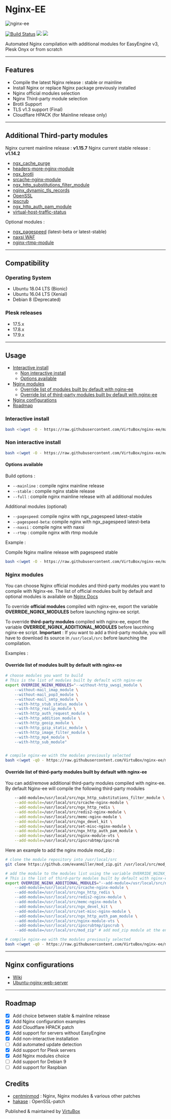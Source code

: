 # Nginx-EE

![nginx-ee](https://raw.githubusercontent.com/VirtuBox/nginx-ee/master/nginx-ee.png)

[![Build Status](https://travis-ci.com/VirtuBox/nginx-ee.svg?branch=master)](https://travis-ci.com/VirtuBox/nginx-ee) [![](https://img.shields.io/github/license/VirtuBox/nginx-ee.svg)](https://github.com/VirtuBox/nginx-ee/blob/master/LICENSE) [![](https://img.shields.io/github/stars/VirtuBox/nginx-ee.svg)](https://github.com/VirtuBox/nginx-ee)

Automated Nginx compilation with additional modules for EasyEngine v3, Plesk Onyx or from scratch

---

## Features

* Compile the latest Nginx release : stable or mainline
* Install Nginx or replace Nginx package previously installed
* Nginx official modules selection
* Nginx Third-party module selection
* Brotli Support
* TLS v1.3 support (Final)
* Cloudflare HPACK (for Mainline release only)

---

## Additional Third-party modules

Nginx current mainline release : **v1.15.7**
Nginx current stable release : **v1.14.2**

* [ngx_cache_purge](https://github.com/FRiCKLE/ngx_cache_purge)
* [headers-more-nginx-module](https://github.com/openresty/headers-more-nginx-module)
* [ngx_brotli](https://github.com/eustas/ngx_brotli)
* [srcache-nginx-module](https://github.com/openresty/srcache-nginx-module)
* [ngx_http_substitutions_filter_module](https://github.com/yaoweibin/ngx_http_substitutions_filter_module)
* [nginx_dynamic_tls_records](https://github.com/nginx-modules/ngx_http_tls_dyn_size)
* [OpenSSL](https://github.com/openssl/openssl)
* [ipscrub](http://www.ipscrub.org/)
* [ngx_http_auth_pam_module](https://github.com/sto/ngx_http_auth_pam_module)
* [virtual-host-traffic-status](https://github.com/vozlt/nginx-module-vts)

Optional modules :

* [ngx_pagespeed](https://github.com/apache/incubator-pagespeed-ngx) (latest-beta or latest-stable)
* [naxsi WAF](https://github.com/nbs-system/naxsi)
* [nginx-rtmp-module](https://github.com/arut/nginx-rtmp-module)

---

## Compatibility

### Operating System

* Ubuntu 18.04 LTS (Bionic)
* Ubuntu 16.04 LTS (Xenial)
* Debian 8 (Deprecated)

### Plesk releases

* 17.5.x
* 17.8.x
* 17.9.x

---

## Usage

<!-- TOC -->
- [Interactive install](#interactive-install)
  - [Non interactive install](#non-interactive-install)
  - [Options available](#options-available)
- [Nginx modules](#nginx-modules)
  - [Override list of modules built by default with nginx-ee](#override-list-of-modules-built-by-default-with-nginx-ee)
  - [Override list of third-party modules built by default with nginx-ee](#override-list-of-third-party-modules-built-by-default-with-nginx-ee)
- [Nginx configurations](#nginx-configurations)
- [Roadmap](#roadmap)

<!-- /TOC -->

### Interactive install

```bash
bash <(wget -O - https://raw.githubusercontent.com/VirtuBox/nginx-ee/master/nginx-build.sh) --interactive
```

### Non interactive install

```bash
bash <(wget -O - https://raw.githubusercontent.com/VirtuBox/nginx-ee/master/nginx-build.sh) [options] ...
```

#### Options available

Build options :

* `--mainline` : compile nginx mainline release
* `--stable` : compile nginx stable release
* `--full` : compile nginx mainline release with all additional modules

Additional modules (optional)

* `--pagespeed`: compile nginx with ngx_pagespeed latest-stable
* `--pagespeed-beta`: compile nginx with ngx_pagespeed latest-beta
* `--naxsi` : compile nginx with naxsi
* `--rtmp` : compile nginx with rtmp module

Example :

Compile Nginx mailine release with pagespeed stable

```bash
bash <(wget -O - https://raw.githubusercontent.com/VirtuBox/nginx-ee/master/nginx-build.sh) --mainline --pagespeed
```

### Nginx modules

You can choose Nginx official modules and third-party modules you want to compile with Nginx-ee.
The list of official modules built by default and optional modules is available on [Nginx Docs](https://docs.nginx.com/nginx/admin-guide/installing-nginx/installing-nginx-open-source/#modules-built-by-default)

To override **official modules** compiled with nginx-ee, export the variable **OVERRIDE_NGINX_MODULES** before launching nginx-ee script.

To override **third-party modules** compiled with nginx-ee, export the variable **OVERRIDE_NGINX_ADDITIONAL_MODULES** before laucnhing nginx-ee script.
**Important** : If you want to add a third-party module, you will have to download its source in `/usr/local/src` before launching the compilation.

Examples :

#### Override list of modules built by default with nginx-ee

```bash
# choose modules you want to build
# This is the list of modules built by default with nginx-ee
export OVERRIDE_NGINX_MODULES="--without-http_uwsgi_module \
    --without-mail_imap_module \
    --without-mail_pop3_module \
    --without-mail_smtp_module \
    --with-http_stub_status_module \
    --with-http_realip_module \
    --with-http_auth_request_module \
    --with-http_addition_module \
    --with-http_geoip_module \
    --with-http_gzip_static_module \
    --with-http_image_filter_module \
    --with-http_mp4_module \
    --with-http_sub_module"


# compile nginx-ee with the modules previously selected
bash <(wget -qO - https://raw.githubusercontent.com/VirtuBox/nginx-ee/master/nginx-build.sh)
```

#### Override list of third-party modules built by default with nginx-ee

You can add/remove additional third-party modules compiled with nginx-ee.
By default Nginx-ee will compile the following third-party modules

```bash
    --add-module=/usr/local/src/ngx_http_substitutions_filter_module \
    --add-module=/usr/local/src/srcache-nginx-module \
    --add-module=/usr/local/src/ngx_http_redis \
    --add-module=/usr/local/src/redis2-nginx-module \
    --add-module=/usr/local/src/memc-nginx-module \
    --add-module=/usr/local/src/ngx_devel_kit \
    --add-module=/usr/local/src/set-misc-nginx-module \
    --add-module=/usr/local/src/ngx_http_auth_pam_module \
    --add-module=/usr/local/src/nginx-module-vts \
    --add-module=/usr/local/src/ipscrubtmp/ipscrub
```

Here an example to add the nginx module mod_zip :

```bash
# clone the module repository into /usr/local/src
git clone https://github.com/evanmiller/mod_zip.git /usr/local/src/mod_zip

# add the module to the modules list using the variable OVERRIDE_NGINX_ADDITIONAL_MODULES
# This is the list of third-party modules built by default with nginx-ee + mod_zip module
export OVERRIDE_NGINX_ADDITIONAL_MODULES="--add-module=/usr/local/src/ngx_http_substitutions_filter_module \
    --add-module=/usr/local/src/srcache-nginx-module \
    --add-module=/usr/local/src/ngx_http_redis \
    --add-module=/usr/local/src/redis2-nginx-module \
    --add-module=/usr/local/src/memc-nginx-module \
    --add-module=/usr/local/src/ngx_devel_kit \
    --add-module=/usr/local/src/set-misc-nginx-module \
    --add-module=/usr/local/src/ngx_http_auth_pam_module \
    --add-module=/usr/local/src/nginx-module-vts \
    --add-module=/usr/local/src/ipscrubtmp/ipscrub \
    --add-module=/usr/local/src/mod_zip" # add mod_zip module at the end of the list

# compile nginx-ee with the modules previously selected
bash <(wget -qO - https://raw.githubusercontent.com/VirtuBox/nginx-ee/master/nginx-build.sh)
```

---

## Nginx configurations

* [Wiki](https://github.com/VirtuBox/nginx-ee/wiki)
* [Ubuntu-nginx-web-server](https://github.com/VirtuBox/ubuntu-nginx-web-server/tree/master/etc/nginx)

---

## Roadmap

* [x] Add choice between stable & mainline release
* [x] Add Nginx configuration examples
* [x] Add Cloudflare HPACK patch
* [x] Add support for servers without EasyEngine
* [x] Add non-interactive installation
* [ ] Add automated update detection
* [x] Add support for Plesk servers
* [x] Add Nginx modules choice
* [ ] Add support for Debian 9
* [ ] Add support for Raspbian

## Credits

* [centminmod](https://github.com/centminmod/centminmod) : Nginx, Nginx modules & various other patches
* [hakase](https://github.com/hakasenyang/openssl-patch) : OpenSSL-patch

Published & maintained by <a href="https://virtubox.net" title="VirtuBox">VirtuBox</a>
